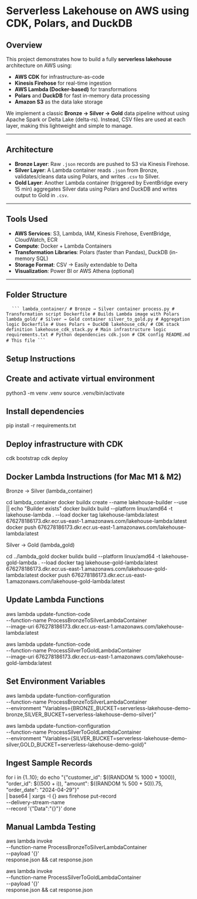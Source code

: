 
# Serverless Lakehouse on AWS using CDK, Polars, and DuckDB

## Overview
This project demonstrates how to build a fully **serverless lakehouse** architecture on AWS using:
- **AWS CDK** for infrastructure-as-code
- **Kinesis Firehose** for real-time ingestion
- **AWS Lambda (Docker-based)** for transformations
- **Polars** and **DuckDB** for fast in-memory data processing
- **Amazon S3** as the data lake storage

We implement a classic **Bronze → Silver → Gold** data pipeline without using Apache Spark or Delta Lake (delta-rs). Instead, CSV files are used at each layer, making this lightweight and simple to manage.

---

## Architecture

- **Bronze Layer**: Raw `.json` records are pushed to S3 via Kinesis Firehose.
- **Silver Layer**: A Lambda container reads `.json` from Bronze, validates/cleans data using Polars, and writes `.csv` to Silver.
- **Gold Layer**: Another Lambda container (triggered by EventBridge every 15 min) aggregates Silver data using Polars and DuckDB and writes output to Gold in `.csv`.

---

## Tools Used

- **AWS Services**: S3, Lambda, IAM, Kinesis Firehose, EventBridge, CloudWatch, ECR
- **Compute**: Docker + Lambda Containers
- **Transformation Libraries**: Polars (faster than Pandas), DuckDB (in-memory SQL)
- **Storage Format**: CSV → Easily extendable to Delta
- **Visualization**: Power BI or AWS Athena (optional)

---

## Folder Structure

<pre> <code> ``` lambda_container/ # Bronze → Silver container process.py # Transformation script Dockerfile # Builds Lambda image with Polars lambda_gold/ # Silver → Gold container silver_to_gold.py # Aggregation logic Dockerfile # Uses Polars + DuckDB lakehouse_cdk/ # CDK stack definition lakehouse_cdk_stack.py # Main infrastructure logic requirements.txt # Python dependencies cdk.json # CDK config README.md # This file ``` </code> </pre>


## Setup Instructions

## Create and activate virtual environment
python3 -m venv .venv
source .venv/bin/activate

## Install dependencies
pip install -r requirements.txt

## Deploy infrastructure with CDK
cdk bootstrap 
cdk deploy

## Docker Lambda Instructions (for Mac M1 & M2)

Bronze → Silver (lambda_container)

cd lambda_container
docker buildx create --name lakehouse-builder --use || echo "Builder exists"
docker buildx build --platform linux/amd64 -t lakehouse-lambda . --load
docker tag lakehouse-lambda:latest 676278186173.dkr.ecr.us-east-1.amazonaws.com/lakehouse-lambda:latest
docker push 676278186173.dkr.ecr.us-east-1.amazonaws.com/lakehouse-lambda:latest

Silver → Gold (lambda_gold)

cd ../lambda_gold
docker buildx build --platform linux/amd64 -t lakehouse-gold-lambda . --load
docker tag lakehouse-gold-lambda:latest 676278186173.dkr.ecr.us-east-1.amazonaws.com/lakehouse-gold-lambda:latest
docker push 676278186173.dkr.ecr.us-east-1.amazonaws.com/lakehouse-gold-lambda:latest

## Update Lambda Functions

aws lambda update-function-code \
  --function-name ProcessBronzeToSilverLambdaContainer \
  --image-uri 676278186173.dkr.ecr.us-east-1.amazonaws.com/lakehouse-lambda:latest

aws lambda update-function-code \
  --function-name ProcessSilverToGoldLambdaContainer \
  --image-uri 676278186173.dkr.ecr.us-east-1.amazonaws.com/lakehouse-gold-lambda:latest

## Set Environment Variables

aws lambda update-function-configuration \
  --function-name ProcessBronzeToSilverLambdaContainer \
  --environment "Variables={BRONZE_BUCKET=serverless-lakehouse-demo-bronze,SILVER_BUCKET=serverless-lakehouse-demo-silver}"

aws lambda update-function-configuration \
  --function-name ProcessSilverToGoldLambdaContainer \
  --environment "Variables={SILVER_BUCKET=serverless-lakehouse-demo-silver,GOLD_BUCKET=serverless-lakehouse-demo-gold}"

## Ingest Sample Records

for i in {1..10}; do
  echo "{\"customer_id\": $((RANDOM % 1000 + 1000)), \"order_id\": $((500 + i)), \"amount\": $((RANDOM % 500 + 50)).75, \"order_date\": \"2024-04-29\"}" \
  | base64 | xargs -I {} aws firehose put-record \
    --delivery-stream-name <your-firehose-name> \
    --record '{"Data":"{}"}'
done

## Manual Lambda Testing 

aws lambda invoke \
  --function-name ProcessBronzeToSilverLambdaContainer \
  --payload '{}' \
  response.json && cat response.json

aws lambda invoke \
  --function-name ProcessSilverToGoldLambdaContainer \
  --payload '{}' \
  response.json && cat response.json

